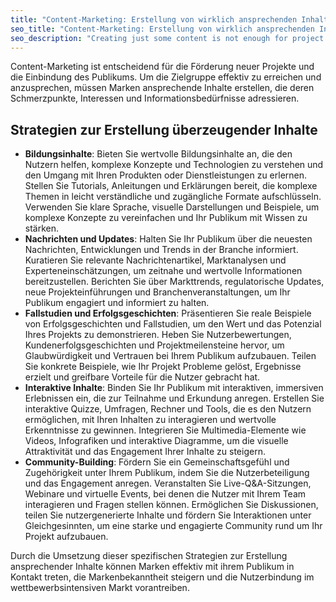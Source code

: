 ```yaml
---
title: "Content-Marketing: Erstellung von wirklich ansprechenden Inhalten für Ihre Zielgruppen"
seo_title: "Content-Marketing: Erstellung von wirklich ansprechenden Inhalten für Ihre Zielgruppen"
seo_description: "Creating just some content is not enough for project success. Learn what content the industry needs to drive your project to success: boost your target audience's interest, engagement, and interactions."
---
```


Content-Marketing ist entscheidend für die Förderung neuer Projekte und die Einbindung des Publikums. Um die Zielgruppe effektiv zu erreichen und anzusprechen, müssen Marken ansprechende Inhalte erstellen, die deren Schmerzpunkte, Interessen und Informationsbedürfnisse adressieren.

## Strategien zur Erstellung überzeugender Inhalte

*   **Bildungsinhalte**: Bieten Sie wertvolle Bildungsinhalte an, die den Nutzern helfen, komplexe Konzepte und Technologien zu verstehen und den Umgang mit Ihren Produkten oder Dienstleistungen zu erlernen. Stellen Sie Tutorials, Anleitungen und Erklärungen bereit, die komplexe Themen in leicht verständliche und zugängliche Formate aufschlüsseln. Verwenden Sie klare Sprache, visuelle Darstellungen und Beispiele, um komplexe Konzepte zu vereinfachen und Ihr Publikum mit Wissen zu stärken.
*   **Nachrichten und Updates**: Halten Sie Ihr Publikum über die neuesten Nachrichten, Entwicklungen und Trends in der Branche informiert. Kuratieren Sie relevante Nachrichtenartikel, Marktanalysen und Experteneinschätzungen, um zeitnahe und wertvolle Informationen bereitzustellen. Berichten Sie über Markttrends, regulatorische Updates, neue Projekteinführungen und Branchenveranstaltungen, um Ihr Publikum engagiert und informiert zu halten.
*   **Fallstudien und Erfolgsgeschichten**: Präsentieren Sie reale Beispiele von Erfolgsgeschichten und Fallstudien, um den Wert und das Potenzial Ihres Projekts zu demonstrieren. Heben Sie Nutzerbewertungen, Kundenerfolgsgeschichten und Projektmeilensteine hervor, um Glaubwürdigkeit und Vertrauen bei Ihrem Publikum aufzubauen. Teilen Sie konkrete Beispiele, wie Ihr Projekt Probleme gelöst, Ergebnisse erzielt und greifbare Vorteile für die Nutzer gebracht hat.
*   **Interaktive Inhalte**: Binden Sie Ihr Publikum mit interaktiven, immersiven Erlebnissen ein, die zur Teilnahme und Erkundung anregen. Erstellen Sie interaktive Quizze, Umfragen, Rechner und Tools, die es den Nutzern ermöglichen, mit Ihren Inhalten zu interagieren und wertvolle Erkenntnisse zu gewinnen. Integrieren Sie Multimedia-Elemente wie Videos, Infografiken und interaktive Diagramme, um die visuelle Attraktivität und das Engagement Ihrer Inhalte zu steigern.
*   **Community-Building**: Fördern Sie ein Gemeinschaftsgefühl und Zugehörigkeit unter Ihrem Publikum, indem Sie die Nutzerbeteiligung und das Engagement anregen. Veranstalten Sie Live-Q&A-Sitzungen, Webinare und virtuelle Events, bei denen die Nutzer mit Ihrem Team interagieren und Fragen stellen können. Ermöglichen Sie Diskussionen, teilen Sie nutzergenerierte Inhalte und fördern Sie Interaktionen unter Gleichgesinnten, um eine starke und engagierte Community rund um Ihr Projekt aufzubauen.

Durch die Umsetzung dieser spezifischen Strategien zur Erstellung ansprechender Inhalte können Marken effektiv mit ihrem Publikum in Kontakt treten, die Markenbekanntheit steigern und die Nutzerbindung im wettbewerbsintensiven Markt vorantreiben.